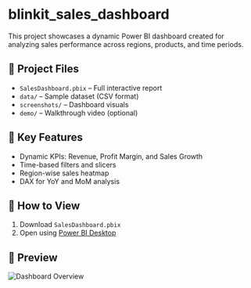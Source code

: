 # blinkit_sales_dashboard
This project showcases a dynamic Power BI dashboard created for analyzing sales performance across regions, products, and time periods.

## 📁 Project Files
- `SalesDashboard.pbix` – Full interactive report
- `data/` – Sample dataset (CSV format)
- `screenshots/` – Dashboard visuals
- `demo/` – Walkthrough video (optional)

## 📌 Key Features
- Dynamic KPIs: Revenue, Profit Margin, and Sales Growth
- Time-based filters and slicers
- Region-wise sales heatmap
- DAX for YoY and MoM analysis

## 🚀 How to View
1. Download `SalesDashboard.pbix`
2. Open using [Power BI Desktop](https://powerbi.microsoft.com/en-us/desktop/)

## 📸 Preview
![Dashboard Overview](screenshots/dashboard-overview.png)

